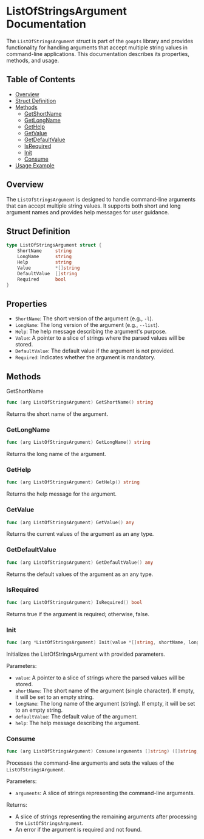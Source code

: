 # ListOfStringsArgument Documentation

The `ListOfStringsArgument` struct is part of the `goopts` library and provides functionality for handling arguments that accept multiple string values in command-line applications. This documentation describes its properties, methods, and usage.

## Table of Contents

- [Overview](#overview)
- [Struct Definition](#struct-definition)
- [Methods](#methods)
  - [GetShortName](#getshortname)
  - [GetLongName](#getlongname)
  - [GetHelp](#gethelp)
  - [GetValue](#getvalue)
  - [GetDefaultValue](#getdefaultvalue)
  - [IsRequired](#isrequired)
  - [Init](#init)
  - [Consume](#consume)
- [Usage Example](#usage-example)

## Overview

The `ListOfStringsArgument` is designed to handle command-line arguments that can accept multiple string values. It supports both short and long argument names and provides help messages for user guidance.

## Struct Definition

```go
type ListOfStringsArgument struct {
    ShortName     string
    LongName      string
    Help          string
    Value         *[]string
    DefaultValue  []string
    Required      bool
}
```

## Properties

- `ShortName`: The short version of the argument (e.g., `-l`).
- `LongName`: The long version of the argument (e.g., `--list`).
- `Help`: The help message describing the argument's purpose.
- `Value`: A pointer to a slice of strings where the parsed values will be stored.
- `DefaultValue`: The default value if the argument is not provided.
- `Required`: Indicates whether the argument is mandatory.

## Methods

GetShortName

```go
func (arg ListOfStringsArgument) GetShortName() string
```

Returns the short name of the argument.

### GetLongName

```go
func (arg ListOfStringsArgument) GetLongName() string
```

Returns the long name of the argument.

### GetHelp

```go
func (arg ListOfStringsArgument) GetHelp() string
```

Returns the help message for the argument.

### GetValue

```go
func (arg ListOfStringsArgument) GetValue() any
```

Returns the current values of the argument as an any type.

### GetDefaultValue

```go
func (arg ListOfStringsArgument) GetDefaultValue() any
```

Returns the default values of the argument as an any type.

### IsRequired

```go
func (arg ListOfStringsArgument) IsRequired() bool
```

Returns true if the argument is required; otherwise, false.

### Init

```go
func (arg *ListOfStringsArgument) Init(value *[]string, shortName, longName string, defaultValue []string, required bool, help string)
```

Initializes the ListOfStringsArgument with provided parameters.

Parameters:
- `value`: A pointer to a slice of strings where the parsed values will be stored.
- `shortName`: The short name of the argument (single character). If empty, it will be set to an empty string.
- `longName`: The long name of the argument (string). If empty, it will be set to an empty string.
- `defaultValue`: The default value of the argument.
- `help`: The help message describing the argument.

### Consume

```go
func (arg ListOfStringsArgument) Consume(arguments []string) ([]string, error)
```

Processes the command-line arguments and sets the values of the `ListOfStringsArgument`.

Parameters:
- `arguments`: A slice of strings representing the command-line arguments.

Returns:
- A slice of strings representing the remaining arguments after processing the `ListOfStringsArgument`.
- An error if the argument is required and not found.
